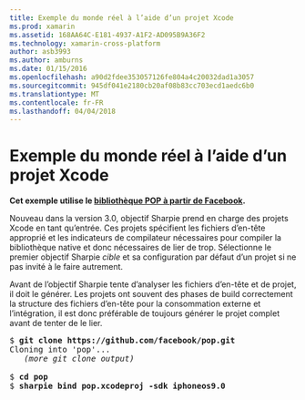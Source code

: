 ```yaml
---
title: Exemple du monde réel à l’aide d’un projet Xcode
ms.prod: xamarin
ms.assetid: 168AA64C-E181-4937-A1F2-AD095B9A36F2
ms.technology: xamarin-cross-platform
author: asb3993
ms.author: amburns
ms.date: 01/15/2016
ms.openlocfilehash: a90d2fdee353057126fe804a4c20032dad1a3057
ms.sourcegitcommit: 945df041e2180cb20af08b83cc703ecd1aedc6b0
ms.translationtype: MT
ms.contentlocale: fr-FR
ms.lasthandoff: 04/04/2018
---
```

# <a name="real-world-example-using-an-xcode-project"></a>Exemple du monde réel à l’aide d’un projet Xcode


**Cet exemple utilise le [bibliothèque POP à partir de Facebook](https://github.com/facebook/pop).**

Nouveau dans la version 3.0, objectif Sharpie prend en charge des projets Xcode en tant qu’entrée. Ces projets spécifient les fichiers d’en-tête approprié et les indicateurs de compilateur nécessaires pour compiler la bibliothèque native et donc nécessaires de lier de trop. Sélectionne le premier objectif Sharpie _cible_ et sa configuration par défaut d’un projet si ne pas invité à le faire autrement.

Avant de l’objectif Sharpie tente d’analyser les fichiers d’en-tête et de projet, il doit le générer. Les projets ont souvent des phases de build correctement la structure des fichiers d’en-tête pour la consommation externe et l’intégration, il est donc préférable de toujours générer le projet complet avant de tenter de le lier.

<pre>$ <b>git clone https://github.com/facebook/pop.git</b>
Cloning into 'pop'...
   <em>(more git clone output)</em>

$ <b>cd pop</b>
$ <b>sharpie bind pop.xcodeproj -sdk iphoneos9.0</b></pre>

